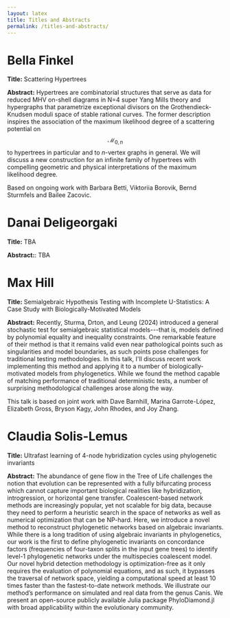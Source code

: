 ```yaml
---
layout: latex
title: Titles and Abstracts
permalink: /titles-and-abstracts/
---
```


# Bella Finkel

**Title:** Scattering Hypertrees

**Abstract:** Hypertrees are combinatorial structures that serve as data for reduced MHV on-shell diagrams in N=4 super Yang Mills theory and hypergraphs that parametrize exceptional divisors on the Grothendieck-Knudsen moduli space of stable rational curves. The former description inspires the association of the maximum likelihood degree of a scattering potential on $$\mathcal{M}_{0,n}$$ to hypertrees in particular and to $n$-vertex graphs in general. We will discuss a new construction for an infinite family of hypertrees with compelling geometric and physical interpretations of the maximum likelihood degree.
   
Based on ongoing work with Barbara Betti, Viktoriia Borovik, Bernd Sturmfels and Bailee Zacovic.

# Danai Deligeorgaki

**Title:** TBA

**Abstract:**: TBA

# Max Hill

**Title:** Semialgebraic Hypothesis Testing with Incomplete U-Statistics: A Case Study with Biologically-Motivated Models

**Abstract:** Recently, Sturma, Drton, and Leung (2024) introduced a general stochastic test for semialgebraic statistical models---that is, models defined by polynomial equality and inequality constraints. One remarkable feature of their method is that it remains valid even near pathological points such as singularities and model boundaries, as such points pose challenges for traditional testing methodologies. In this talk, I'll discuss recent work implementing this method and applying it to a number of biologically-motivated models from phylogenetics. While we found the method capable of matching performance of traditional deterministic tests, a number of surprising methodological challenges arose along the way.

This talk is based on joint work with Dave Barnhill, Marina Garrote-López, Elizabeth Gross, Bryson Kagy, John Rhodes, and Joy Zhang.


# Claudia Solis-Lemus

**Title:** Ultrafast learning of 4-node hybridization cycles using phylogenetic invariants

**Abstract:** The abundance of gene flow in the Tree of Life challenges the notion that evolution can be represented with a fully bifurcating process which cannot capture important biological realities like hybridization, introgression, or horizontal gene transfer. Coalescent-based network methods are increasingly popular, yet not scalable for big data, because they need to perform a heuristic search in the space of networks as well as numerical optimization that can be NP-hard. Here, we introduce a novel method to reconstruct phylogenetic networks based on algebraic invariants. While there is a long tradition of using algebraic invariants in phylogenetics, our work is the first to define phylogenetic invariants on concordance factors (frequencies of four-taxon splits in the input gene trees) to identify level-1 phylogenetic networks under the multispecies coalescent model. Our novel hybrid detection methodology is optimization-free as it only requires the evaluation of polynomial equations, and as such, it bypasses the traversal of network space, yielding a computational speed at least 10 times faster than the fastest-to-date network methods. We illustrate our method’s performance on simulated and real data from the genus Canis. We present an open-source publicly available Julia package PhyloDiamond.jl with broad applicability within the evolutionary community.
